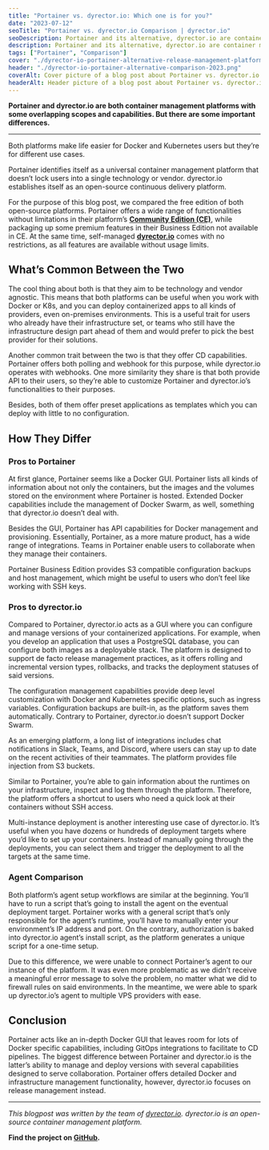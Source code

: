 ```yaml
---
title: "Portainer vs. dyrector.io: Which one is for you?"
date: "2023-07-12"
seoTitle: "Portainer vs. dyrector.io Comparison | dyrector.io"
seoDescription: Portainer and its alternative, dyrector.io are container management platforms, but for different use cases. Find out which one's for you.
description: Portainer and its alternative, dyrector.io are container management platforms, but for different use cases. Find out which one's for you.
tags: ["Portainer", "Comparison"]
cover: "./dyrector-io-portainer-alternative-release-management-platform.png"
header: "./dyrector-io-portainer-alternative-comparison-2023.png"
coverAlt: Cover picture of a blog post about Portainer vs. dyrector.io comparison with a drawn image of a container ship.
headerAlt: Header picture of a blog post about Portainer vs. dyrector.io comparison.
---
```


**Portainer and dyrector.io are both container management platforms with some overlapping scopes and capabilities. But there are some important differences.**

---

Both platforms make life easier for Docker and Kubernetes users but they’re for different use cases.

Portainer identifies itself as a universal container management platform that doesn’t lock users into a single technology or vendor. dyrector.io establishes itself as an open-source continuous delivery platform.

For the purpose of this blog post, we compared the free edition of both open-source platforms. Portainer offers a wide range of functionalities without limitations in their platform’s **[Community Edition (CE)](https://github.com/portainer/portainer)**, while packaging up some premium features in their Business Edition not available in CE. At the same time, self-managed **[dyrector.io](https://github.com/dyrector-io/dyrectorio)** comes with no restrictions, as all features are available without usage limits.

## What’s Common Between the Two

The cool thing about both is that they aim to be technology and vendor agnostic. This means that both platforms can be useful when you work with Docker or K8s, and you can deploy containerized apps to all kinds of providers, even on-premises environments. This is a useful trait for users who already have their infrastructure set, or teams who still have the infrastructure design part ahead of them and would prefer to pick the best provider for their solutions.

Another common trait between the two is that they offer CD capabilities. Portainer offers both polling and webhook for this purpose, while dyrector.io operates with webhooks. One more similarity they share is that both provide API to their users, so they’re able to customize Portainer and dyrector.io’s functionalities to their purposes.

Besides, both of them offer preset applications as templates which you can deploy with little to no configuration.

## How They Differ

### Pros to Portainer

At first glance, Portainer seems like a Docker GUI. Portainer lists all kinds of information about not only the containers, but the images and the volumes stored on the environment where Portainer is hosted. Extended Docker capabilities include the management of Docker Swarm, as well, something that dyrector.io doesn’t deal with.

Besides the GUI, Portainer has API capabilities for Docker management and provisioning. Essentially, Portainer, as a more mature product, has a wide range of integrations. Teams in Portainer enable users to collaborate when they manage their containers.

Portainer Business Edition provides S3 compatible configuration backups and host management, which might be useful to users who don’t feel like working with SSH keys.

### Pros to dyrector.io

Compared to Portainer, dyrector.io acts as a GUI where you can configure and manage versions of your containerized applications. For example, when you develop an application that uses a PostgreSQL database, you can configure both images as a deployable stack. The platform is designed to support de facto release management practices, as it offers rolling and incremental version types, rollbacks, and tracks the deployment statuses of said versions.

The configuration management capabilities provide deep level customization with Docker and Kubernetes specific options, such as ingress variables. Configuration backups are built-in, as the platform saves them automatically. Contrary to Portainer, dyrector.io doesn’t support Docker Swarm.

As an emerging platform, a long list of integrations includes chat notifications in Slack, Teams, and Discord, where users can stay up to date on the recent activities of their teammates. The platform provides file injection from S3 buckets.

Similar to Portainer, you’re able to gain information about the runtimes on your infrastructure, inspect and log them through the platform. Therefore, the platform offers a shortcut to users who need a quick look at their containers without SSH access.

Multi-instance deployment is another interesting use case of dyrector.io. It’s useful when you have dozens or hundreds of deployment targets where you’d like to set up your containers. Instead of manually going through the deployments, you can select them and trigger the deployment to all the targets at the same time.

### Agent Comparison

Both platform’s agent setup workflows are similar at the beginning. You’ll have to run a script that’s going to install the agent on the eventual deployment target. Portainer works with a general script that’s only responsible for the agent’s runtime, you’ll have to manually enter your environment’s IP address and port. On the contrary, authorization is baked into dyrector.io agent’s install script, as the platform generates a unique script for a one-time setup.

Due to this difference, we were unable to connect Portainer’s agent to our instance of the platform. It was even more problematic as we didn’t receive a meaningful error message to solve the problem, no matter what we did to firewall rules on said environments. In the meantime, we were able to spark up dyrector.io’s agent to multiple VPS providers with ease.

## Conclusion

Portainer acts like an in-depth Docker GUI that leaves room for lots of Docker specific capabilities, including GitOps integrations to facilitate to CD pipelines. The biggest difference between Portainer and dyrector.io is the latter’s ability to manage and deploy versions with several capabilities designed to serve collaboration. Portainer offers detailed Docker and infrastructure management functionality, however, dyrector.io focuses on release management instead.

---

_This blogpost was written by the team of [dyrector.io](https://dyrectorio.com). dyrector.io is an open-source container management platform._

**Find the project on [GitHub](https://github.com/dyrector-io/dyrectorio/).**
